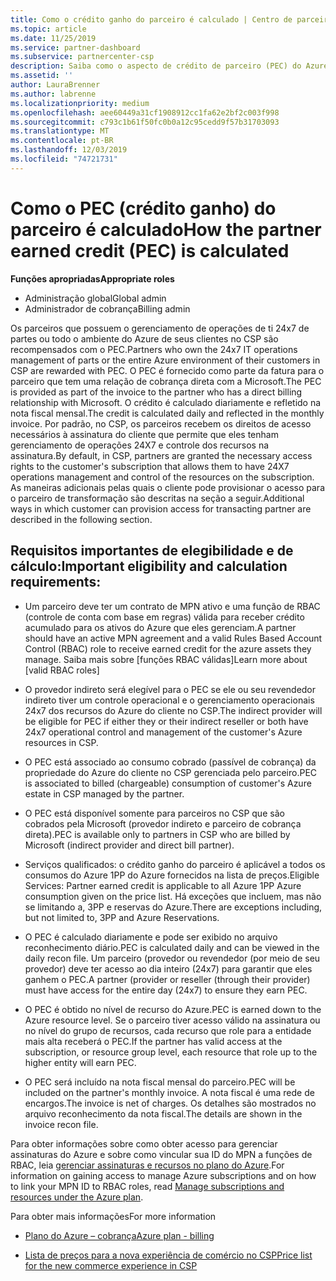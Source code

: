 ```yaml
---
title: Como o crédito ganho do parceiro é calculado | Centro de parceiros
ms.topic: article
ms.date: 11/25/2019
ms.service: partner-dashboard
ms.subservice: partnercenter-csp
description: Saiba como o aspecto de crédito de parceiro (PEC) do Azure Plan é calculado. Isso inclui requisitos de qualificação para parceiros e provedores indiretos.
ms.assetid: ''
author: LauraBrenner
ms.author: labrenne
ms.localizationpriority: medium
ms.openlocfilehash: aee60449a31cf1908912cc1fa62e2bf2c003f998
ms.sourcegitcommit: c793c1b61f50fc0b0a12c95cedd9f57b31703093
ms.translationtype: MT
ms.contentlocale: pt-BR
ms.lasthandoff: 12/03/2019
ms.locfileid: "74721731"
---
```

# <a name="how-the-partner-earned-credit-pec-is-calculated"></a><span data-ttu-id="0b272-104">Como o PEC (crédito ganho) do parceiro é calculado</span><span class="sxs-lookup"><span data-stu-id="0b272-104">How the partner earned credit (PEC) is calculated</span></span>

<span data-ttu-id="0b272-105">**Funções apropriadas**</span><span class="sxs-lookup"><span data-stu-id="0b272-105">**Appropriate roles**</span></span>

- <span data-ttu-id="0b272-106">Administração global</span><span class="sxs-lookup"><span data-stu-id="0b272-106">Global admin</span></span>
- <span data-ttu-id="0b272-107">Administrador de cobrança</span><span class="sxs-lookup"><span data-stu-id="0b272-107">Billing admin</span></span>

<span data-ttu-id="0b272-108">Os parceiros que possuem o gerenciamento de operações de ti 24x7 de partes ou todo o ambiente do Azure de seus clientes no CSP são recompensados com o PEC.</span><span class="sxs-lookup"><span data-stu-id="0b272-108">Partners who own the 24x7 IT operations management of parts or the entire Azure environment of their customers in CSP are rewarded with PEC.</span></span> <span data-ttu-id="0b272-109">O PEC é fornecido como parte da fatura para o parceiro que tem uma relação de cobrança direta com a Microsoft.</span><span class="sxs-lookup"><span data-stu-id="0b272-109">The PEC is provided as part of the invoice to the partner who has a direct billing relationship with Microsoft.</span></span> <span data-ttu-id="0b272-110">O crédito é calculado diariamente e refletido na nota fiscal mensal.</span><span class="sxs-lookup"><span data-stu-id="0b272-110">The credit is calculated daily and reflected in the monthly invoice.</span></span> <span data-ttu-id="0b272-111">Por padrão, no CSP, os parceiros recebem os direitos de acesso necessários à assinatura do cliente que permite que eles tenham gerenciamento de operações 24X7 e controle dos recursos na assinatura.</span><span class="sxs-lookup"><span data-stu-id="0b272-111">By default, in CSP, partners are granted the necessary access rights to the customer's subscription that allows them to have 24X7 operations management and control of the resources on the subscription.</span></span> <span data-ttu-id="0b272-112">As maneiras adicionais pelas quais o cliente pode provisionar o acesso para o parceiro de transformação são descritas na seção a seguir.</span><span class="sxs-lookup"><span data-stu-id="0b272-112">Additional ways in which customer can provision access for transacting partner are described in the following section.</span></span>


## <a name="important-eligibility-and-calculation-requirements"></a><span data-ttu-id="0b272-113">Requisitos importantes de elegibilidade e de cálculo:</span><span class="sxs-lookup"><span data-stu-id="0b272-113">Important eligibility and calculation requirements:</span></span>

- <span data-ttu-id="0b272-114">Um parceiro deve ter um contrato de MPN ativo e uma função de RBAC (controle de conta com base em regras) válida para receber crédito acumulado para os ativos do Azure que eles gerenciam.</span><span class="sxs-lookup"><span data-stu-id="0b272-114">A partner should have an active MPN agreement and a valid Rules Based Account Control (RBAC) role to receive earned credit for the azure assets they manage.</span></span> <span data-ttu-id="0b272-115">Saiba mais sobre [funções RBAC válidas]</span><span class="sxs-lookup"><span data-stu-id="0b272-115">Learn more about [valid RBAC roles]</span></span>

- <span data-ttu-id="0b272-116">O provedor indireto será elegível para o PEC se ele ou seu revendedor indireto tiver um controle operacional e o gerenciamento operacionais 24x7 dos recursos do Azure do cliente no CSP.</span><span class="sxs-lookup"><span data-stu-id="0b272-116">The indirect provider will be eligible for PEC if either they or their indirect reseller or both have 24x7 operational control and management of the customer's Azure resources in CSP.</span></span>

- <span data-ttu-id="0b272-117">O PEC está associado ao consumo cobrado (passível de cobrança) da propriedade do Azure do cliente no CSP gerenciada pelo parceiro.</span><span class="sxs-lookup"><span data-stu-id="0b272-117">PEC is associated to billed (chargeable) consumption of customer's Azure estate in CSP managed by the partner.</span></span> 

- <span data-ttu-id="0b272-118">O PEC está disponível somente para parceiros no CSP que são cobrados pela Microsoft (provedor indireto e parceiro de cobrança direta).</span><span class="sxs-lookup"><span data-stu-id="0b272-118">PEC is available only to partners in CSP who are billed by Microsoft (indirect provider and direct bill partner).</span></span>

- <span data-ttu-id="0b272-119">Serviços qualificados: o crédito ganho do parceiro é aplicável a todos os consumos do Azure 1PP do Azure fornecidos na lista de preços.</span><span class="sxs-lookup"><span data-stu-id="0b272-119">Eligible Services: Partner earned credit is applicable to all Azure 1PP Azure consumption given on the price list.</span></span> <span data-ttu-id="0b272-120">Há exceções que incluem, mas não se limitando a, 3PP e reservas do Azure.</span><span class="sxs-lookup"><span data-stu-id="0b272-120">There are exceptions including, but not limited to, 3PP and Azure Reservations.</span></span>

- <span data-ttu-id="0b272-121">O PEC é calculado diariamente e pode ser exibido no arquivo reconhecimento diário.</span><span class="sxs-lookup"><span data-stu-id="0b272-121">PEC is calculated daily and can be viewed in the daily recon file.</span></span> <span data-ttu-id="0b272-122">Um parceiro (provedor ou revendedor (por meio de seu provedor) deve ter acesso ao dia inteiro (24x7) para garantir que eles ganhem o PEC.</span><span class="sxs-lookup"><span data-stu-id="0b272-122">A partner (provider or reseller (through their provider) must have access for the entire day (24x7) to ensure they earn PEC.</span></span>

- <span data-ttu-id="0b272-123">O PEC é obtido no nível de recurso do Azure.</span><span class="sxs-lookup"><span data-stu-id="0b272-123">PEC is earned down to the Azure resource level.</span></span> <span data-ttu-id="0b272-124">Se o parceiro tiver acesso válido na assinatura ou no nível do grupo de recursos, cada recurso que role para a entidade mais alta receberá o PEC.</span><span class="sxs-lookup"><span data-stu-id="0b272-124">If the partner has valid access at the subscription, or resource group level, each resource that role up to the higher entity will earn PEC.</span></span> 

- <span data-ttu-id="0b272-125">O PEC será incluído na nota fiscal mensal do parceiro.</span><span class="sxs-lookup"><span data-stu-id="0b272-125">PEC will be included on the partner's monthly invoice.</span></span> <span data-ttu-id="0b272-126">A nota fiscal é uma rede de encargos.</span><span class="sxs-lookup"><span data-stu-id="0b272-126">The invoice is net of charges.</span></span> <span data-ttu-id="0b272-127">Os detalhes são mostrados no arquivo reconhecimento da nota fiscal.</span><span class="sxs-lookup"><span data-stu-id="0b272-127">The details are shown in the invoice recon file.</span></span>

<span data-ttu-id="0b272-128">Para obter informações sobre como obter acesso para gerenciar assinaturas do Azure e sobre como vincular sua ID do MPN a funções de RBAC, leia [gerenciar assinaturas e recursos no plano do Azure](azure-plan-manage.md).</span><span class="sxs-lookup"><span data-stu-id="0b272-128">For information on gaining access to manage Azure subscriptions and on how to link your MPN ID to RBAC roles, read [Manage subscriptions and resources under the Azure plan](azure-plan-manage.md).</span></span>

<span data-ttu-id="0b272-129">Para obter mais informações</span><span class="sxs-lookup"><span data-stu-id="0b272-129">For more information</span></span>

- [<span data-ttu-id="0b272-130">Plano do Azure – cobrança</span><span class="sxs-lookup"><span data-stu-id="0b272-130">Azure plan - billing</span></span>](azure-plan-billing.md)

- [<span data-ttu-id="0b272-131">Lista de preços para a nova experiência de comércio no CSP</span><span class="sxs-lookup"><span data-stu-id="0b272-131">Price list for the new commerce experience in CSP </span></span>](azure-plan-price-list.md)